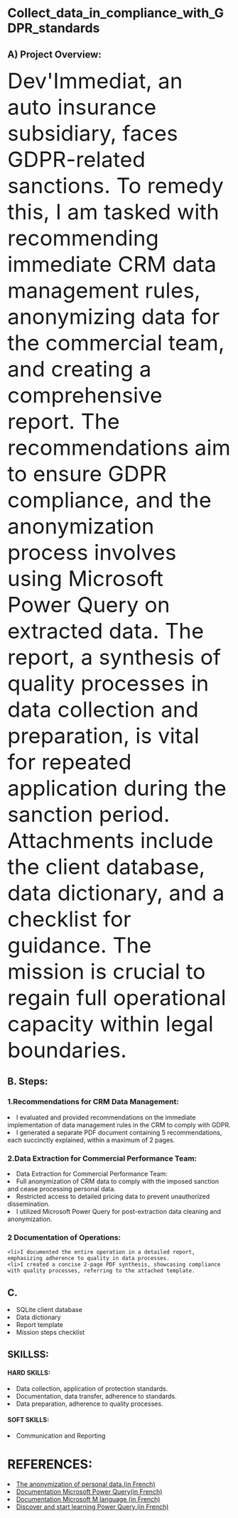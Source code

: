 #  Collect_data_in_compliance_with_GDPR_standards

## A) Project Overview:
 <FONT size="26pt">  Dev'Immediat, an auto insurance subsidiary, faces GDPR-related sanctions. To remedy this, I am tasked with recommending immediate CRM data management rules, anonymizing data for the commercial team, and creating a comprehensive report. The recommendations aim to ensure GDPR compliance, and the anonymization process involves using Microsoft Power Query on extracted data. The report, a synthesis of quality processes in data collection and preparation, is vital for repeated application during the sanction period. Attachments include the client database, data dictionary, and a checklist for guidance. The mission is crucial to regain full operational capacity within legal boundaries.</FONT> 


## B. Steps:

  ### 1.Recommendations for CRM Data Management:
  <li>I evaluated and provided recommendations on the immediate implementation of data management rules in the CRM to comply with GDPR.
  <li>I generated a separate PDF document containing 5 recommendations, each succinctly explained, within a maximum of 2 pages.

  ### 2.Data Extraction for Commercial Performance Team:
   <li>Data Extraction for Commercial Performance Team:
     <li>Full anonymization of CRM data to comply with the imposed sanction and cease processing personal data.
     <li>Restricted access to detailed pricing data to prevent unauthorized dissemination.
    <li>I utilized Microsoft Power Query for post-extraction data cleaning and anonymization.
     
   ### 2 Documentation of Operations:
    <li>I documented the entire operation in a detailed report, emphasizing adherence to quality in data processes.
    <li>I created a concise 2-page PDF synthesis, showcasing compliance with quality processes, referring to the attached template.

    
## C.

  <li>SQLite client database
  <li>Data dictionary
  <li>Report template
  <li>Mission steps checklist

       
  ## SKILLSS:

  #### HARD SKILLS:
  <li>Data collection, application of protection standards.
  <li>Documentation, data transfer, adherence to standards.
  <li>Data preparation, adherence to quality processes.

  #### SOFT SKILLS:
 <li>Communication and Reporting


   
   # REFERENCES:

  <li><a href=https://www.cnil.fr/fr/lanonymisation-de-donnees-personnelles>The anonymization of personal data.(in French)</a>
  <li><a href=https://learn.microsoft.com/fr-fr/power-query/get-data-experience>Documentation Microsoft Power Query(in French)
  <li><a href=https://learn.microsoft.com/fr-fr/powerquery-m/>Documentation Microsoft M language (in French)
  <li><a href=https://www.youtube.com/watch?v=3GqTw0mZF7I>Discover and start learning Power Query.(in French)
